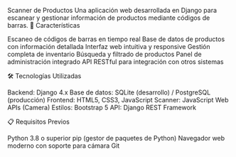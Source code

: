 Scanner de Productos
Una aplicación web desarrollada en Django para escanear y gestionar información de productos mediante códigos de barras.
🚀 Características

Escaneo de códigos de barras en tiempo real
Base de datos de productos con información detallada
Interfaz web intuitiva y responsive
Gestión completa de inventario
Búsqueda y filtrado de productos
Panel de administración integrado
API RESTful para integración con otros sistemas

🛠️ Tecnologías Utilizadas

Backend: Django 4.x
Base de datos: SQLite (desarrollo) / PostgreSQL (producción)
Frontend: HTML5, CSS3, JavaScript
Scanner: JavaScript Web APIs (Camera)
Estilos: Bootstrap 5
API: Django REST Framework

📋 Requisitos Previos

Python 3.8 o superior
pip (gestor de paquetes de Python)
Navegador web moderno con soporte para cámara
Git

